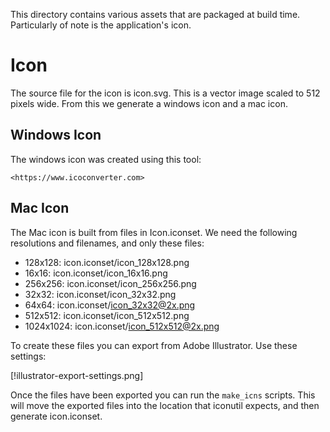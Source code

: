 This directory contains various assets that are packaged at build time.
Particularly of note is the application's icon.

# Icon

The source file for the icon is icon.svg. This is a vector image scaled to
512 pixels wide. From this we generate a windows icon and a mac icon.

## Windows Icon

The windows icon was created using this tool:

    <https://www.icoconverter.com>

## Mac Icon

The Mac icon is built from files in Icon.iconset. We need the following
resolutions and filenames, and only these files:

* 128x128: icon.iconset/icon_128x128.png
* 16x16: icon.iconset/icon_16x16.png
* 256x256: icon.iconset/icon_256x256.png
* 32x32: icon.iconset/icon_32x32.png
* 64x64: icon.iconset/icon_32x32@2x.png
* 512x512: icon.iconset/icon_512x512.png
* 1024x1024: icon.iconset/icon_512x512@2x.png

To create these files you can export from Adobe Illustrator. Use these
settings:

[!illustrator-export-settings.png]

Once the files have been exported you can run the `make_icns` scripts. This 
will move the exported files into the location that iconutil expects, and
then generate icon.iconset.
